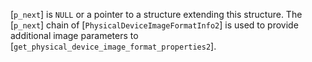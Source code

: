 [`p_next`] is `NULL` or a pointer to a structure extending this
structure.
The [`p_next`] chain of [`PhysicalDeviceImageFormatInfo2`] is used
to provide additional image parameters to
[`get_physical_device_image_format_properties2`].